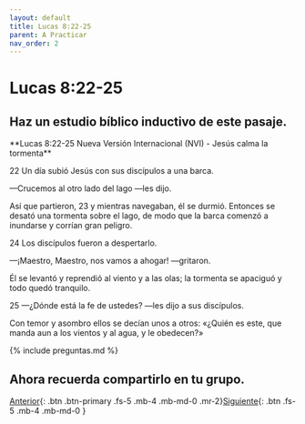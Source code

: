 ```yaml
---
layout: default
title: Lucas 8:22-25
parent: A Practicar
nav_order: 2
---
```


# Lucas 8:22-25

## Haz un estudio bíblico inductivo de este pasaje.

<div class="code-example" markdown="1">
**Lucas 8:22-25 Nueva Versión Internacional (NVI) - Jesús calma la tormenta**

22 Un día subió Jesús con sus discípulos a una barca.

—Crucemos al otro lado del lago —les dijo.

Así que partieron, 23 y mientras navegaban, él se durmió. Entonces se desató una tormenta sobre el lago, de modo que la barca comenzó a inundarse y corrían gran peligro.

24 Los discípulos fueron a despertarlo.

—¡Maestro, Maestro, nos vamos a ahogar! —gritaron.

Él se levantó y reprendió al viento y a las olas; la tormenta se apaciguó y todo quedó tranquilo.

25 —¿Dónde está la fe de ustedes? —les dijo a sus discípulos.

Con temor y asombro ellos se decían unos a otros: «¿Quién es este, que manda aun a los vientos y al agua, y le obedecen?»
</div>

{% include preguntas.md %}

## Ahora recuerda compartirlo en tu grupo.

[Anterior]({{site.url}}/docs/practica/juan-2-1-12/){: .btn .btn-primary .fs-5 .mb-4 .mb-md-0 .mr-2}[Siguiente]({{site.url}}/docs/practica/lucas-8-40-55/){: .btn .fs-5 .mb-4 .mb-md-0 }